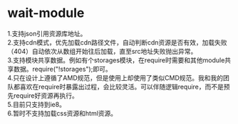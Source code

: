 # wait-module
1.支持json引用资源库地址。<br />
2.支持cdn模式，优先加载cdn路径文件，自动判断cdn资源是否有效，加载失败（404）自动依次从数组开始往后加载，直至src地址失败抛出异常。<br />
3.支持模块共享数据。例如有个storages模块，在require时需要和其他module共享数据。require("!storages");即可。<br />
4.只在设计上遵循了AMD规范，但是使用上却使用了类似CMD规范。我和我的团队都喜欢在require时暴露出过程，会比较灵活。可以伴随逻辑require，而不是预先require好资源再执行。<br />
5.目前只支持到ie8。<br />
6.暂时不支持加载css资源和html资源。
